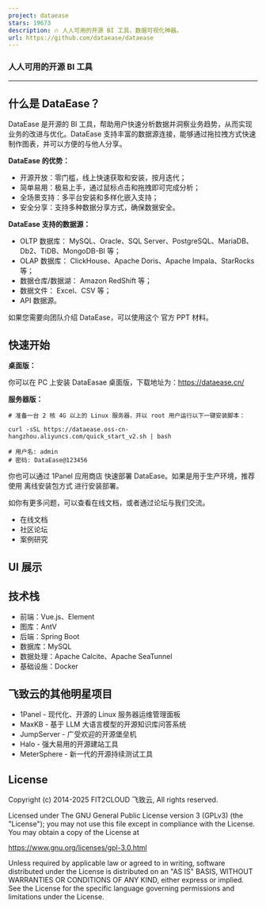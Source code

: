 ```yaml
---
project: dataease
stars: 19673
description: 🔥 人人可用的开源 BI 工具，数据可视化神器。
url: https://github.com/dataease/dataease
---
```


### 人人可用的开源 BI 工具

* * *

什么是 DataEase？
-------------

DataEase 是开源的 BI 工具，帮助用户快速分析数据并洞察业务趋势，从而实现业务的改进与优化。DataEase 支持丰富的数据源连接，能够通过拖拉拽方式快速制作图表，并可以方便的与他人分享。

**DataEase 的优势：**

-   开源开放：零门槛，线上快速获取和安装，按月迭代；
-   简单易用：极易上手，通过鼠标点击和拖拽即可完成分析；
-   全场景支持：多平台安装和多样化嵌入支持；
-   安全分享：支持多种数据分享方式，确保数据安全。

**DataEase 支持的数据源：**

-   OLTP 数据库： MySQL、Oracle、SQL Server、PostgreSQL、MariaDB、Db2、TiDB、MongoDB-BI 等；
-   OLAP 数据库： ClickHouse、Apache Doris、Apache Impala、StarRocks 等；
-   数据仓库/数据湖： Amazon RedShift 等；
-   数据文件： Excel、CSV 等；
-   API 数据源。

如果您需要向团队介绍 DataEase，可以使用这个 官方 PPT 材料。

快速开始
----

**桌面版：**

你可以在 PC 上安装 DataEasae 桌面版，下载地址为：https://dataease.cn/

**服务器版：**

```
# 准备一台 2 核 4G 以上的 Linux 服务器，并以 root 用户运行以下一键安装脚本：

curl -sSL https://dataease.oss-cn-hangzhou.aliyuncs.com/quick_start_v2.sh | bash

# 用户名: admin
# 密码: DataEase@123456
```

你也可以通过 1Panel 应用商店 快速部署 DataEase。如果是用于生产环境，推荐使用 离线安装包方式 进行安装部署。

如你有更多问题，可以查看在线文档，或者通过论坛与我们交流。

-   在线文档
-   社区论坛
-   案例研究

UI 展示
-----

技术栈
---

-   前端：Vue.js、Element
-   图库：AntV
-   后端：Spring Boot
-   数据库：MySQL
-   数据处理：Apache Calcite、Apache SeaTunnel
-   基础设施：Docker

飞致云的其他明星项目
----------

-   1Panel - 现代化、开源的 Linux 服务器运维管理面板
-   MaxKB - 基于 LLM 大语言模型的开源知识库问答系统
-   JumpServer - 广受欢迎的开源堡垒机
-   Halo - 强大易用的开源建站工具
-   MeterSphere - 新一代的开源持续测试工具

License
-------

Copyright (c) 2014-2025 FIT2CLOUD 飞致云, All rights reserved.

Licensed under The GNU General Public License version 3 (GPLv3) (the "License"); you may not use this file except in compliance with the License. You may obtain a copy of the License at

https://www.gnu.org/licenses/gpl-3.0.html

Unless required by applicable law or agreed to in writing, software distributed under the License is distributed on an "AS IS" BASIS, WITHOUT WARRANTIES OR CONDITIONS OF ANY KIND, either express or implied. See the License for the specific language governing permissions and limitations under the License.
